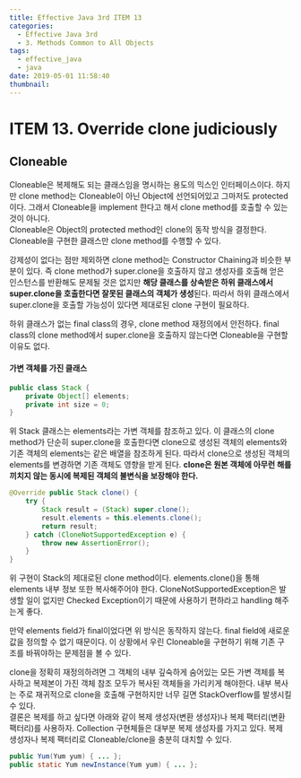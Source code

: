 ```yaml
---
title: Effective Java 3rd ITEM 13
categories:
  - Effective Java 3rd
  - 3. Methods Common to All Objects
tags:
  - effective_java
  - java
date: 2019-05-01 11:58:40
thumbnail:
---
```


# ITEM 13. Override clone judiciously
## Cloneable
Cloneable은 복제해도 되는 클래스임을 명시하는 용도의 믹스인 인터페이스이다.
하지만 clone method는 Cloneable이 아닌 Object에 선언되어있고 그마저도 protected이다.
그래서 Cloneable을 implement 한다고 해서 clone method를 호출할 수 있는것이 아니다.
<br/>
Cloneable은 Object의 protected method인 clone의 동작 방식을 결정한다. Cloneable을 구현한 클래스만 clone method를 수행할 수 있다.

강제성이 없다는 점만 제외하면 clone method는 Constructor Chaining과 비슷한 부분이 있다. 즉 clone method가 super.clone을 호출하지 않고 생성자를 호출해 얻은 인스턴스를 반환해도 문제될 것은 없지만 **해당 클래스를 상속받은 하위 클래스에서 super.clone을 호출한다면 잘못된 클래스의 객체가 생성**된다. 따라서 하위 클래스에서 super.clone을 호출할 가능성이 있다면 제대로된 clone 구현이 필요하다.

하위 클래스가 없는 final class의 경우, clone method 재정의에서 안전하다. final class의 clone method에서 super.clone을 호출하지 않는다면 Cloneable을 구현할 이유도 없다.

#### 가변 객체를 가진 클래스
```java
public class Stack {
    private Object[] elements;
    private int size = 0;
}
```
위 Stack 클래스는 elements라는 가변 객체를 참조하고 있다. 이 클래스의 clone method가 단순히 super.clone을 호출한다면 clone으로 생성된 객체의 elements와 기존 객체의 elements는 같은 배열을 참조하게 된다.
따라서 clone으로 생성된 객체의 elements를 변경하면 기존 객체도 영향을 받게 된다.
**clone은 원본 객체에 아무런 해를 끼치지 않는 동시에 복제된 객체의 불변식을 보장해야 한다.**
<br/>
```java
@Override public Stack clone() {
    try {
        Stack result = (Stack) super.clone();
        result.elements = this.elements.clone();
        return result;
    } catch (CloneNotSupportedException e) {
        throw new AssertionError();
    }
}
```
위 구현이 Stack의 제대로된 clone method이다. elements.clone()을 통해 elements 내부 정보 또한 복사해주어야 한다. CloneNotSupportedException은 발생할 일이 없지만 Checked Exception이기 때문에 사용하기 편하라고 handling 해주는게 좋다.

만약 elements field가 final이었다면 위 방식은 동작하지 않는다. final field에 새로운 값을 정의할 수 없기 때문이다. 이 상황에서 우린 Cloneable을 구현하기 위해 기존 구조를 바꿔야하는 문제점을 볼 수 있다.

clone을 정확히 재정의하려면 그 객체의 내부 깊숙하게 숨어있는 모든 가변 객체를 복사하고 복제본이 가진 객체 참조 모두가 복사된 객체들을 가리키게 해야한다. 내부 복사는 주로 재귀적으로 clone을 호출해 구현하지만 너무 길면 StackOverflow를 발생시킬 수 있다.
<br/>
결론은 복제를 하고 싶다면 아래와 같이 복제 생성자(변환 생성자)나 복제 팩터리(변환 팩터리)를 사용하자. 
Collection 구현체들은 대부분 복제 생성자를 가지고 있다. 
복제 생성자나 복제 팩터리로 Cloneable/clone을 충분히 대치할 수 있다. 
```java
public Yum(Yum yum) { ... };
public static Yum newInstance(Yum yum) { ... };
```
